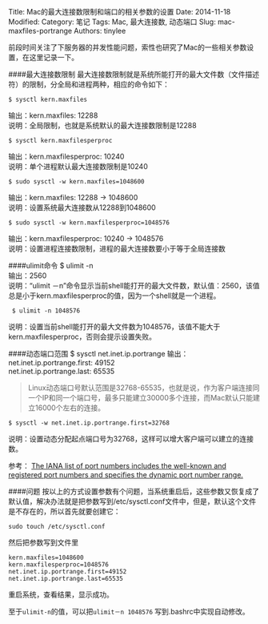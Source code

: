 Title: Mac的最大连接数限制和端口的相关参数的设置
Date: 2014-11-18
Modified: 
Category: 笔记
Tags: Mac, 最大连接数, 动态端口
Slug: mac-maxfiles-portrange
Authors: tinylee

前段时间关注了下服务器的并发性能问题，索性也研究了Mac的一些相关参数设置，在这里记录一下。


####最大连接数限制
最大连接数限制就是系统所能打开的最大文件数（文件描述符）的限制，分全局和进程两种，相应的命令如下：

    $ sysctl kern.maxfiles
输出：kern.maxfiles: 12288  
说明：全局限制，也就是系统默认的最大连接数限制是12288

    $ sysctl kern.maxfilesperproc
输出：kern.maxfilesperproc: 10240   
说明：单个进程默认最大连接数限制是10240

    $ sudo sysctl -w kern.maxfiles=1048600
输出：kern.maxfiles: 12288 -> 1048600  
说明：设置系统最大连接数从12288到1048600

    $ sudo sysctl -w kern.maxfilesperproc=1048576
输出：kern.maxfilesperproc: 10240 -> 1048576  
说明：设置进程连接数限制，进程的最大连接数要小于等于全局连接数

####ulimit命令
    $ ulimit -n  
输出：2560   
说明：“ulimit －n”命令显示当前shell能打开的最大文件数，默认值：2560，该值总是小于kern.maxfilesperproc的值，因为一个shell就是一个进程。

     $ ulimit -n 1048576
说明：设置当前shell能打开的最大文件数为1048576，该值不能大于kern.maxfilesperproc，否则会提示设置失败。

####动态端口范围
    $ sysctl net.inet.ip.portrange
输出：   
net.inet.ip.portrange.first: 49152   
net.inet.ip.portrange.last: 65535

>Linux动态端口号默认范围是32768-65535，也就是说，作为客户端连接同一个IP和同一个端口号，最多只能建立30000多个连接，而Mac默认只能建立16000个左右的连接。

    $ sysctl -w net.inet.ip.portrange.first=32768
说明：设置动态分配起点端口号为32768，这样可以增大客户端可以建立的连接数。

参考：
[The IANA list of port numbers includes the well-known and registered port numbers and specifies the dynamic port number range.](http://www.iana.org/assignments/service-names-port-numbers/service-names-port-numbers.xhtml)

####问题
按以上的方式设置参数有个问题，当系统重启后，这些参数又恢复成了默认值，解决办法就是把参数写到/etc/sysctl.conf文件中，但是，默认这个文件是不存在的，所以首先就要创建它：

    sudo touch /etc/sysctl.conf
然后把参数写到文件里

    kern.maxfiles=1048600
    kern.maxfilesperproc=1048576
    net.inet.ip.portrange.first=49152   
    net.inet.ip.portrange.last=65535

重启系统，查看结果，显示成功。

至于`ulimit-n`的值，可以把`ulimit－n 1048576` 写到.bashrc中实现自动修改。
